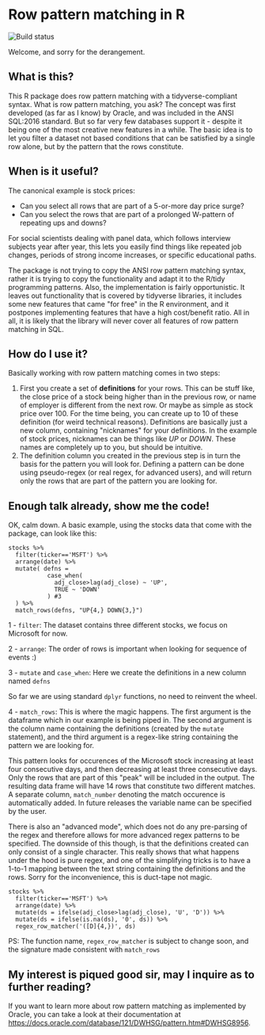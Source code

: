 # Row pattern matching in R

![Build status](https://travis-ci.com/radbrt/rowpatternmatcher.svg?token=MaFbz1A4Q6wD2sqZL7pK&branch=master "Travis Build status")

Welcome, and sorry for the derangement.

## What is this?
This R package does row pattern matching with a tidyverse-compliant syntax. What is row pattern matching, you ask? The concept was first developed (as far as I know) by Oracle, and was included in the ANSI SQL:2016 standard. But so far very few databases support it - despite it being one of the most creative new features in a while. The basic idea is to let you filter a dataset not based conditions that can be satisfied by a single row alone, but by the pattern that the rows constitute.

## When is it useful?
The canonical example is stock prices: 
- Can you select all rows that are part of a 5-or-more day price surge? 
- Can you select the rows that are part of a prolonged W-pattern of repeating ups and downs?

For social scientists dealing with panel data, which follows interview subjects year after year, this lets you easily find things like repeated job changes, periods of strong income increases, or specific educational paths.

The package is not trying to copy the ANSI row pattern matching syntax, rather it is trying to copy the functionality and adapt it to the R/tidy programming patterns. Also, the implementation is fairly opportunistic. It leaves out functionality that is covered by tidyverse libraries, it includes some new features that came "for free" in the R environment, and it postpones implementing features that have a high cost/benefit ratio. All in all, it is likely that the library will never cover all features of row pattern matching in SQL.

## How do I use it?

Basically working with row pattern matching comes in two steps:
1. First you create a set of **definitions** for your rows. This can be stuff like, the close price of a stock being higher than in the previous row, or name of employer is different from the next row. Or maybe as simple as stock price over 100. For the time being, you can create up to 10 of these definition (for weird technical reasons). Definitions are basically just a new column, containing "nicknames" for your definitions. In the example of stock prices, nicknames can be things like *UP* or *DOWN*. These names are completely up to you, but should be intuitive. 
1. The definition column you created in the previous step is in turn the basis for the pattern you will look for. Defining a pattern can be done using pseudo-regex (or real regex, for advanced users), and will return only the rows that are part of the pattern you are looking for.

## Enough talk already, show me the code!

OK, calm down. A basic example, using the stocks data that come with the package, can look like this:

```
stocks %>% 
  filter(ticker=='MSFT') %>% 
  arrange(date) %>% 
  mutate( defns = 
           case_when(
             adj_close>lag(adj_close) ~ 'UP',
             TRUE ~ 'DOWN'
           ) #3
  ) %>% 
  match_rows(defns, "UP{4,} DOWN{3,}")
```

1 - `filter`: The dataset contains three different stocks, we focus on Microsoft for now.

2 - `arrange`: The order of rows is important when looking for sequence of events :)

3 - `mutate` and `case_when`: Here we create the definitions in a new column named `defns` 

So far we are using standard `dplyr` functions, no need to reinvent the wheel.

4 - `match_rows`: This is where the magic happens. The first argument is the dataframe which in our example is being piped in. The second argument is the column name containing the definitions (created by the `mutate` statement), and the third argument is a regex-like string containing the pattern we are looking for.

This pattern looks for occurences of the Microsoft stock increasing at least four consecutive days, and then decreasing at least three consecutive days. Only the rows that are part of this "peak" will be included in the output. The resulting data frame will have 14 rows that constitute two different matches. A separate column, `match_number` denoting the match occurence is automatically added. In future releases the variable name can be specified by the user.

There is also an "advanced mode", which does not do any pre-parsing of the regex and therefore allows for more advanced regex patterns to be specified. The downside of this though, is that the definitions created can only consist of a single character. This really shows that what happens under the hood is pure regex, and one of the simplifying tricks is to have a 1-to-1 mapping between the text string containing the definitions and the rows. Sorry for the inconvenience, this is duct-tape not magic.

```
stocks %>% 
  filter(ticker=='MSFT') %>% 
  arrange(date) %>% 
  mutate(ds = ifelse(adj_close>lag(adj_close), 'U', 'D')) %>% 
  mutate(ds = ifelse(is.na(ds), '0', ds)) %>% 
  regex_row_matcher('([D]{4,})', ds) 
```
PS: The function name, `regex_row_matcher` is subject to change soon, and the signature made consistent with `match_rows`

## My interest is piqued good sir, may I inquire as to further reading?

If you want to learn more about row pattern matching as implemented by Oracle, you can take a look at their documentation at https://docs.oracle.com/database/121/DWHSG/pattern.htm#DWHSG8956.
